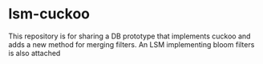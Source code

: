# lsm-cuckoo
This repository is for sharing a DB prototype that implements cuckoo and adds a new method for merging filters. An LSM implementing bloom filters is also attached 
